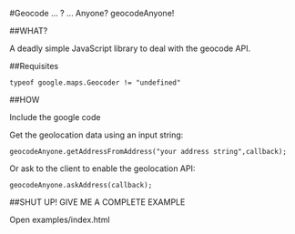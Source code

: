 #Geocode ... ? ... Anyone? geocodeAnyone!

##WHAT?

A deadly simple JavaScript library to deal with the geocode API.


##Requisites

	typeof google.maps.Geocoder != "undefined"


##HOW

Include the google code 
	<script src="http://maps.google.com/maps/api/js?sensor=true"></script>

Get the geolocation data using an input string:

	geocodeAnyone.getAddressFromAddress("your address string",callback);

Or ask to the client to enable the geolocation API:

	geocodeAnyone.askAddress(callback);



##SHUT UP! GIVE ME A COMPLETE EXAMPLE

Open examples/index.html